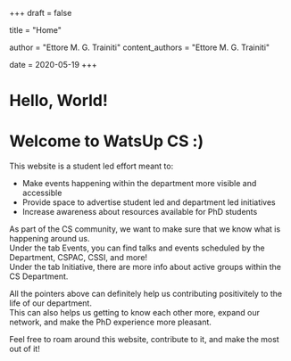 +++
draft = false

title = "Home"

author = "Ettore M. G. Trainiti"
content_authors = "Ettore M. G. Trainiti"

date = 2020-05-19
+++

<div class="row">
 <div class="col-lg-12">
  <h1 class="display-1"> Hello, World!</h1>
  <h1 class="display-4">Welcome to WatsUp CS :)</h1>
 </div>
</div>

<div class="row mt-1">
 <div class="col-md-12">
  
  <p class="lead">This website is a student led effort meant to:</p>
   <ul>
    <li>Make events happening within the department more visible and accessible</li>
    <li>Provide space to advertise student led and department led initiatives</li>
    <li>Increase awareness about resources available for PhD students</li>
   </ul>
  </p>
  
  <p class="lead">As part of the CS community, we want to make sure that we know what is happening around us. </br>
   Under the tab Events, you can find talks and events scheduled by the Department, CSPAC, CSSI, and more! </br>
   Under the tab Initiative, there are more info about active groups within the CS Department.</br>
  </p>
  
  <p class="lead">All the pointers above can definitely help us contributing positivitely to the life of our department. </br>
   This can also helps us getting to know each other more, expand our network, and make the PhD experience more pleasant.
  </p>
  
  <p class="lead">Feel free to roam around this website, contribute to it, and make the most out of it!
  </p>

 </div>
</div>
